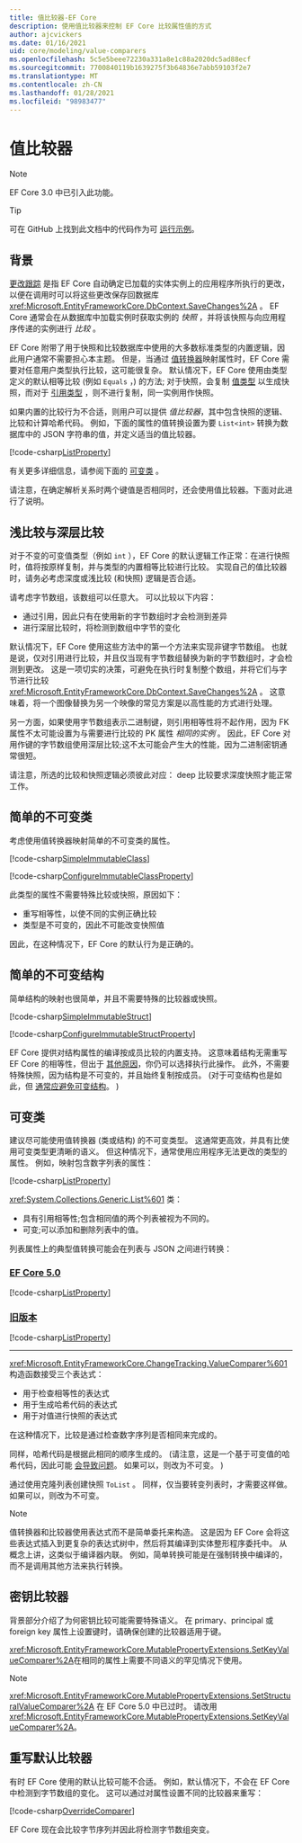 ```yaml
---
title: 值比较器-EF Core
description: 使用值比较器来控制 EF Core 比较属性值的方式
author: ajcvickers
ms.date: 01/16/2021
uid: core/modeling/value-comparers
ms.openlocfilehash: 5c5e5beee72230a331a8e1c88a2020dc5ad88ecf
ms.sourcegitcommit: 7700840119b1639275f3b64836e7abb59103f2e7
ms.translationtype: MT
ms.contentlocale: zh-CN
ms.lasthandoff: 01/28/2021
ms.locfileid: "98983477"
---
```

# <a name="value-comparers"></a>值比较器

> [!NOTE]
> EF Core 3.0 中已引入此功能。

> [!TIP]
> 可在 GitHub 上找到此文档中的代码作为可 [运行示例](https://github.com/dotnet/EntityFramework.Docs/tree/master/samples/core/Modeling/ValueConversions/)。

## <a name="background"></a>背景

[更改跟踪](xref:core/change-tracking/index) 是指 EF Core 自动确定已加载的实体实例上的应用程序所执行的更改，以便在调用时可以将这些更改保存回数据库 <xref:Microsoft.EntityFrameworkCore.DbContext.SaveChanges%2A> 。 EF Core 通常会在从数据库中加载实例时获取实例的 *快照* ，并将该快照与向应用程序传递的实例进行 *比较* 。

EF Core 附带了用于快照和比较数据库中使用的大多数标准类型的内置逻辑，因此用户通常不需要担心本主题。 但是，当通过 [值转换器](xref:core/modeling/value-conversions)映射属性时，EF Core 需要对任意用户类型执行比较，这可能很复杂。 默认情况下，EF Core 使用由类型定义的默认相等比较 (例如 `Equals` ，) 的方法; 对于快照，会复制 [值类型](/dotnet/csharp/language-reference/builtin-types/value-types) 以生成快照，而对于 [引用类型](/dotnet/csharp/language-reference/keywords/reference-types) ，则不进行复制，同一实例用作快照。

如果内置的比较行为不合适，则用户可以提供 *值比较器*，其中包含快照的逻辑、比较和计算哈希代码。 例如，下面的属性的值转换设置为要 `List<int>` 转换为数据库中的 JSON 字符串的值，并定义适当的值比较器。

[!code-csharp[ListProperty](../../../samples/core/Modeling/ValueConversions/MappingListProperty.cs?name=ConfigureListProperty)]

有关更多详细信息，请参阅下面的 [可变类](#mutable-classes) 。

请注意，在确定解析关系时两个键值是否相同时，还会使用值比较器。下面对此进行了说明。

## <a name="shallow-vs-deep-comparison"></a>浅比较与深层比较

对于不变的可变值类型（例如 `int` ），EF Core 的默认逻辑工作正常：在进行快照时，值将按原样复制，并与类型的内置相等比较进行比较。 实现自己的值比较器时，请务必考虑深度或浅比较 (和快照) 逻辑是否合适。

请考虑字节数组，该数组可以任意大。 可以比较以下内容：

* 通过引用，因此只有在使用新的字节数组时才会检测到差异
* 进行深层比较时，将检测到数组中字节的变化

默认情况下，EF Core 使用这些方法中的第一个方法来实现非键字节数组。 也就是说，仅对引用进行比较，并且仅当现有字节数组替换为新的字节数组时，才会检测到更改。 这是一项切实的决策，可避免在执行时复制整个数组，并将它们与字节进行比较 <xref:Microsoft.EntityFrameworkCore.DbContext.SaveChanges%2A> 。 这意味着，将一个图像替换为另一个映像的常见方案是以高性能的方式进行处理。

另一方面，如果使用字节数组表示二进制键，则引用相等性将不起作用，因为 FK 属性不太可能设置为与需要进行比较的 PK 属性 _相同的实例_ 。 因此，EF Core 对用作键的字节数组使用深层比较;这不太可能会产生大的性能，因为二进制密钥通常很短。

请注意，所选的比较和快照逻辑必须彼此对应： deep 比较要求深度快照才能正常工作。

## <a name="simple-immutable-classes"></a>简单的不可变类

考虑使用值转换器映射简单的不可变类的属性。

[!code-csharp[SimpleImmutableClass](../../../samples/core/Modeling/ValueConversions/MappingImmutableClassProperty.cs?name=SimpleImmutableClass)]

[!code-csharp[ConfigureImmutableClassProperty](../../../samples/core/Modeling/ValueConversions/MappingImmutableClassProperty.cs?name=ConfigureImmutableClassProperty)]

此类型的属性不需要特殊比较或快照，原因如下：

* 重写相等性，以使不同的实例正确比较
* 类型是不可变的，因此不可能改变快照值

因此，在这种情况下，EF Core 的默认行为是正确的。

## <a name="simple-immutable-structs"></a>简单的不可变结构

简单结构的映射也很简单，并且不需要特殊的比较器或快照。

[!code-csharp[SimpleImmutableStruct](../../../samples/core/Modeling/ValueConversions/MappingImmutableStructProperty.cs?name=SimpleImmutableStruct)]

[!code-csharp[ConfigureImmutableStructProperty](../../../samples/core/Modeling/ValueConversions/MappingImmutableStructProperty.cs?name=ConfigureImmutableStructProperty)]

EF Core 提供对结构属性的编译按成员比较的内置支持。 这意味着结构无需重写 EF Core 的相等性，但出于 [其他原因](/dotnet/csharp/programming-guide/statements-expressions-operators/how-to-define-value-equality-for-a-type)，你仍可以选择执行此操作。 此外，不需要特殊快照，因为结构是不可变的，并且始终复制按成员。  (对于可变结构也是如此，但 [通常应避免可变结构](/dotnet/csharp/write-safe-efficient-code)。 ) 

## <a name="mutable-classes"></a>可变类

建议尽可能使用值转换器 (类或结构) 的不可变类型。 这通常更高效，并具有比使用可变类型更清晰的语义。 但这种情况下，通常使用应用程序无法更改的类型的属性。 例如，映射包含数字列表的属性：

[!code-csharp[ListProperty](../../../samples/core/Modeling/ValueConversions/MappingListProperty.cs?name=ListProperty)]

<xref:System.Collections.Generic.List%601> 类：

* 具有引用相等性;包含相同值的两个列表被视为不同的。
* 可变;可以添加和删除列表中的值。

列表属性上的典型值转换可能会在列表与 JSON 之间进行转换：

### <a name="ef-core-50"></a>[EF Core 5.0](#tab/ef5)

[!code-csharp[ListProperty](../../../samples/core/Modeling/ValueConversions/MappingListProperty.cs?name=ConfigureListProperty&highlight=7-10)]

### <a name="older-versions"></a>[旧版本](#tab/older-versions)

[!code-csharp[ListProperty](../../../samples/core/Modeling/ValueConversions/MappingListPropertyOld.cs?name=ConfigureListProperty&highlight=8-11,17)]

***

<xref:Microsoft.EntityFrameworkCore.ChangeTracking.ValueComparer%601>构造函数接受三个表达式：

* 用于检查相等性的表达式
* 用于生成哈希代码的表达式
* 用于对值进行快照的表达式

在这种情况下，比较是通过检查数字序列是否相同来完成的。

同样，哈希代码是根据此相同的顺序生成的。  (请注意，这是一个基于可变值的哈希代码，因此可能 [会导致问题](https://ericlippert.com/2011/02/28/guidelines-and-rules-for-gethashcode/)。 如果可以，则改为不可变。 ) 

通过使用克隆列表创建快照 `ToList` 。 同样，仅当要转变列表时，才需要这样做。 如果可以，则改为不可变。

> [!NOTE]
> 值转换器和比较器使用表达式而不是简单委托来构造。 这是因为 EF Core 会将这些表达式插入到更复杂的表达式树中，然后将其编译到实体整形程序委托中。 从概念上讲，这类似于编译器内联。 例如，简单转换可能是在强制转换中编译的，而不是调用其他方法来执行转换。

## <a name="key-comparers"></a>密钥比较器

背景部分介绍了为何密钥比较可能需要特殊语义。 在 primary、principal 或 foreign key 属性上设置键时，请确保创建的比较器适用于键。

<xref:Microsoft.EntityFrameworkCore.MutablePropertyExtensions.SetKeyValueComparer%2A>在相同的属性上需要不同语义的罕见情况下使用。

> [!NOTE]
> <xref:Microsoft.EntityFrameworkCore.MutablePropertyExtensions.SetStructuralValueComparer%2A> 在 EF Core 5.0 中已过时。 请改用 <xref:Microsoft.EntityFrameworkCore.MutablePropertyExtensions.SetKeyValueComparer%2A>。

## <a name="overriding-the-default-comparer"></a>重写默认比较器

有时 EF Core 使用的默认比较可能不合适。 例如，默认情况下，不会在 EF Core 中检测到字节数组的变化。 这可以通过对属性设置不同的比较器来重写：

[!code-csharp[OverrideComparer](../../../samples/core/Modeling/ValueConversions/OverridingByteArrayComparisons.cs?name=OverrideComparer)]

EF Core 现在会比较字节序列并因此将检测字节数组突变。
